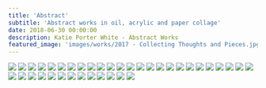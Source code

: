 ```yaml
---
title: 'Abstract'
subtitle: 'Abstract works in oil, acrylic and paper collage'
date: 2018-06-30 00:00:00
description: Katie Porter White - Abstract Works
featured_image: 'images/works/2017 - Collecting Thoughts and Pieces.jpg'
---
```


<div class="gallery" data-columns="3">
	<img src="/images/works/2016 - Abstract 1.jpg" loading="lazy">
	<img src="/images/works/2016 - Ice.png" loading="lazy">
	<img src="/images/works/2016 - Katie and Doug.JPG" loading="lazy">
	<img src="/images/works/2016 - Keyhole.jpg" loading="lazy">
	<img src="/images/works/2016 - Matisse Window.png" loading="lazy">
	<img src="/images/works/2016 - Men on Bench.png" loading="lazy">
	<img src="/images/works/2016 - Sitting at Sunset.jpg" loading="lazy">
	<img src="/images/works/2016 - Space to Breathe.JPG" loading="lazy">
	<img src="/images/works/2016 - Stairs in the Spring.jpg" loading="lazy">
	<img src="/images/works/2017 - Calm Before the Storm.jpg" loading="lazy">
	<img src="/images/works/2017 - Cara.JPG" loading="lazy">
	<img src="/images/works/2017 - Collecting Thoughts and Pieces.jpg" loading="lazy">
	<img src="/images/works/2017 - Composed and Waiting.jpg" loading="lazy">
	<img src="/images/works/2017 - Fingers and Leaves.jpg" loading="lazy">
	<img src="/images/works/2017 - Flight.jpg" loading="lazy">
	<img src="/images/works/2017 - Forge.jpg" loading="lazy">
	<img src="/images/works/2018 - Green Whees.jpg" loading="lazy">
	<img src="/images/works/2017 - Hidden Cavern.jpg" loading="lazy">
	<img src="/images/works/2017 - Looking up from the Canyon Floor.jpg" loading="lazy">
	<img src="/images/works/2017 - Mountains on Fire.jpg" loading="lazy">
	<img src="/images/works/2017 - Next.jpg" loading="lazy">
	<img src="/images/works/2018 - Blue Scales.jpg" loading="lazy">
	<img src="/images/works/2018 - Pink Whee.jpg" loading="lazy">
	<img src="/images/works/2018 - Power.jpg" loading="lazy">
	<img src="/images/works/2018 - Untitled.jpg" loading="lazy">
	<img src="/images/works/2018 - Yellow Whee.jpg" loading="lazy">
	<img src="/images/works/2019 - Black and Yellow.jpg" loading="lazy">
	<img src="/images/works/2019 - Expanse 1.jpg" loading="lazy">
	<img src="/images/works/2019 - Expanse 2.jpg" loading="lazy">
	<img src="/images/works/2019 - Green Crown.jpg" loading="lazy">
	<img src="/images/works/2019 - Omen.jpg" loading="lazy">
	<img src="/images/works/2019 - Original Dots.jpg" loading="lazy">
	<img src="/images/works/2019 - Pink Crown.jpg" loading="lazy">
	<img src="/images/works/2019 - Pink Dots.jpg" loading="lazy">
	<img src="/images/works/2019 - Summer Wash.jpg" loading="lazy">
	<img src="/images/works/2019 - Triumph aka Collage Series 9.JPG" loading="lazy">
	<img src="/images/works/2019 - Untitled 2.jpg" loading="lazy">
	<img src="/images/works/2019 - Untitled.jpg" loading="lazy">
</div>
